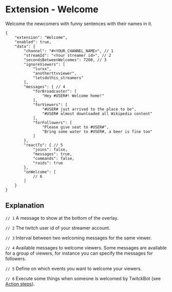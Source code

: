 # Extension - Welcome

Welcome the newcomers with funny sentences with their names in it.

```json5
{
    "extension": "Welcome",
    "enabled": true,
    "data": {
        "channel": "#<YOUR_CHANNEL_NAME>", // 1
        "streamId": "<Your streamer id>", // 2
        "secondsBetweenWelcomes": 7200, // 3
        "ignoreViewers": [
            "lurxx",
            "anotherttvviewer",
            "letsdothis_streamers"
        ],
        "messages": { // 4
            "forBroadcaster": [
                "Hey #USER#! Welcome home!"
            ],
            "forViewers": [
                "#USER# just arrived to the place to be",
                "#USER# almost downloaded all Wikipedia content"
            ],
            "forFollowers": [
                "Please give seat to #USER#",
                "Bring some water to #USER#, a beer is fine too"
            ]
        },
        "reactTo": { // 5
            "joins": false,
            "messages": true,
            "commands": false,
            "raids": true
        },
        "onWelcome": [
            // 6
        ]
    }
}

```

## Explanation

`// 1` A message to show at the bottom of the overlay.

`// 2` The twitch user id of your streamer account.

`// 3` Interval between two welcoming messages for the same viewer.

`// 4` Available messages to welcome viewers. Some messages are available for a group of viewers,
for instance you can specify the messages for followers.

`// 5` Define on which events you want to welcome your viewers.

`// 6` Execute some things when someone is welcomed by TwitckBot (see [Action steps](/doc/ActionSteps.md)).

